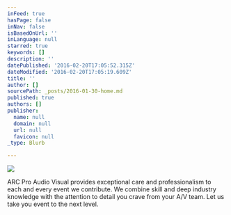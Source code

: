 ```yaml
---
inFeed: true
hasPage: false
inNav: false
isBasedOnUrl: ''
inLanguage: null
starred: true
keywords: []
description: ''
datePublished: '2016-02-20T17:05:52.315Z'
dateModified: '2016-02-20T17:05:19.609Z'
title: ''
author: []
sourcePath: _posts/2016-01-30-home.md
published: true
authors: []
publisher:
  name: null
  domain: null
  url: null
  favicon: null
_type: Blurb

---
```

![](https://s3-us-west-2.amazonaws.com/the-grid-img/p/76895817cb6167a3e6b014ea6c475dc213182d76.jpg)

ARC Pro Audio Visual provides exceptional care and professionalism to each and every event we contribute.  We combine skill and deep industry knowledge with the attention to detail you crave from your A/V team.  Let us take you event to the next level.